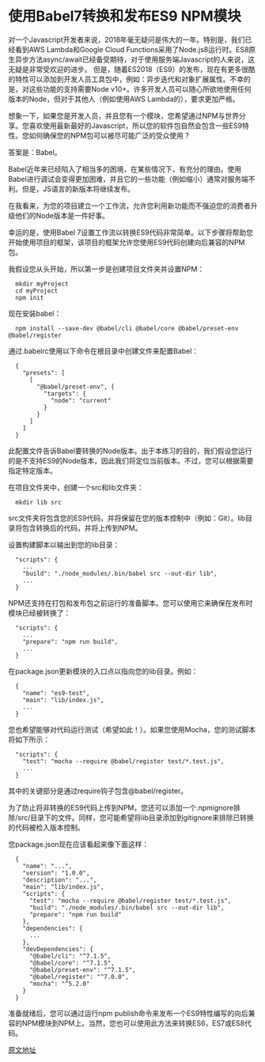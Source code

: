 # 使用Babel7转换和发布ES9 NPM模块

对一个Javascript开发者来说，2018年毫无疑问是伟大的一年。特别是，我们已经看到AWS Lambda和Google Cloud Functions采用了Node.js8运行时。ES8原生异步方法async/await已经备受期待，对于使用服务端Javascript的人来说，这无疑是非常受欢迎的进步。
但是，随着ES2018（ES9）的发布，现在有更多很酷的特性可以添加到开发人员工具包中，例如：异步迭代和对象扩展属性。不幸的是，对这些功能的支持需要Node v10+。许多开发人员可以随心所欲地使用任何版本的Node，但对于其他人（例如使用AWS Lambda的），要求更加严格。

想象一下，如果您是开发人员，并且您有一个模块，您希望通过NPM与世界分享。您喜欢使用最新最好的Javascript，所以您的软件包自然会包含一些ES9特性。您如何确保您的NPM包可以被尽可能广泛的受众使用？

答案是：Babel。

Babel近年来已经陷入了相当多的困境，在某些情况下，有充分的理由。使用Babel进行调试会变得更加困难，并且它的一些功能（例如缩小）通常对服务端不利。但是，JS语言的新版本将继续发布。

在我看来，为您的项目建立一个工作流，允许您利用新功能而不强迫您的消费者升级他们的Node版本是一件好事。

幸运的是，使用Babel 7设置工作流以转换ES9代码非常简单。以下步骤将帮助您开始使用项目的框架，该项目的框架允许您使用ES9代码创建向后兼容的NPM包。

我假设您从头开始，所以第一步是创建项目文件夹并设置NPM：
```
  mkdir myProject
  cd myProject
  npm init
```
现在安装babel：
```
  npm install --save-dev @babel/cli @babel/core @babel/preset-env @babel/register
```
通过.babelrc使用以下命令在根目录中创建文件来配置Babel：
```
  {
    "presets": [
      [
        "@babel/preset-env", {
          "targets": {
            "node": "current"
          }
        }
      ]
    ]
  }
```
此配置文件告诉Babel要转换的Node版本。出于本练习的目的，我们假设您运行的是不支持ES9的Node版本，因此我们将定位当前版本。不过，您可以根据需要指定特定版本。

在项目文件夹中，创建一个src和lib文件夹：
```
  mkdir lib src
```
src文件夹将包含您的ES9代码，并将保留在您的版本控制中（例如：Git）。lib目录将包含转换后的代码，并将上传到NPM。

设置构建脚本以输出到您的lib目录：
```
  "scripts": {
    ...
    "build": "./node_modules/.bin/babel src --out-dir lib",
    ...
  }
```
NPM还支持在打包和发布包之前运行的准备脚本。您可以使用它来确保在发布时模块已经被转换了：
```
  "scripts": {
    ...
    "prepare": "npm run build",
    ...
  }
```
在package.json更新模块的入口点以指向您的lib目录。例如：
```
  {
    "name": "es9-test",
    "main": "lib/index.js",
    ...
  }
```
您也希望能够对代码运行测试（希望如此！）。如果您使用Mocha，您的测试脚本将如下所示：
```
  "scripts": {
    "test": "mocha --require @babel/register test/*.test.js",
    ...
  }
```
其中的关键部分是通过require钩子包含@babel/register。

为了防止将非转换的ES9代码上传到NPM，您还可以添加一个.npmignore排除/src/目录下的文件。同样，您可能希望将lib目录添加到gitignore来排除已转换的代码被检入版本控制。

您package.json现在应该看起来像下面这样：
```
  {
    "name": "...",
    "version": "1.0.0",
    "description": "...",
    "main": "lib/index.js",
    "scripts": {
      "test": "mocha --require @babel/register test/*.test.js",
      "build": "./node_modules/.bin/babel src --out-dir lib",
      "prepare": "npm run build"
    },
    "dependencies": {
      ...
    },
    "devDependencies": {
      "@babel/cli": "^7.1.5",
      "@babel/core": "^7.1.5",
      "@babel/preset-env": "^7.1.5",
      "@babel/register": "^7.0.0",
      "mocha": "^5.2.0"
    }
  }
```
准备就绪后，您可以通过运行npm publish命令来发布一个ES9特性编写的向后兼容的NPM模块到NPM上。当然，您也可以使用此方法来转换ES6，ES7或ES8代码。

[原文地址](https://blog.vanmulligen.ca/2018/transpiling-es9-node-modules-with-babel-7/)
